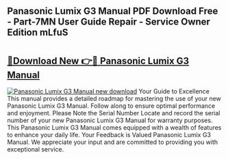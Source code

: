 ## Panasonic Lumix G3 Manual PDF Download Free - Part-7MN User Guide Repair - Service Owner Edition mLfuS

# <h2><a href="http://cf11395.oget.top/?id=Panasonic+Lumix+G3+Manual">🔗Download New 👉🔴 Panasonic Lumix G3 Manual</a></h2>

[![Panasonic Lumix G3 Manual new download](https://i.imgur.com/5g1atiW.png)](http://cf11395.oget.top/?id=Panasonic+Lumix+G3+Manual)
Your Guide to Excellence This manual provides a detailed roadmap for mastering the use of your new Panasonic Lumix G3 Manual. Follow along to ensure optimal performance and enjoyment. Please Note the Serial Number Locate and record the serial number of your new Panasonic Lumix G3 Manual for warranty purposes. This Panasonic Lumix G3 Manual comes equipped with a wealth of features to enhance your daily life. Your Feedback is Valued Panasonic Lumix G3 Manual. We appreciate your input and are committed to providing you with exceptional service.
